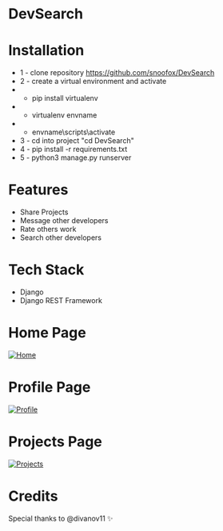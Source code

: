# DevSearch


# Installation
* 1 - clone repository https://github.com/snoofox/DevSearch
* 2 - create a virtual environment and activate
*  - pip install virtualenv
*  - virtualenv envname
*  - envname\scripts\activate
* 3 - cd into project "cd DevSearch"
* 4 - pip install -r requirements.txt
* 5 - python3 manage.py runserver


# Features
* Share Projects
* Message other developers
* Rate others work
* Search other developers


# Tech Stack
* Django
* Django REST Framework


# Home Page
[![Home](https://i.postimg.cc/PJkG4Wzh/Screenshot-2022-07-25-at-2-59-18-PM.png)](https://postimg.cc/Hc3PW7hP)

# Profile Page
[![Profile](https://i.postimg.cc/6QNdBT0q/Screenshot-2022-07-25-at-3-01-41-PM.png)](https://postimg.cc/212qwkgN)

# Projects Page
[![Projects](https://i.postimg.cc/LmPL8BZb/Screenshot-2022-07-25-at-3-02-42-PM.png)](https://postimg.cc/68mWqyDq)

# Credits 
Special thanks to @divanov11 ✨
